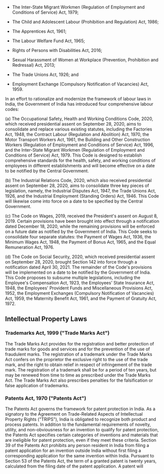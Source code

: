 * The Inter-State Migrant Workmen (Regulation of Employment and Conditions of Service) Act, 1979;

* The Child and Adolescent Labour (Prohibition and Regulation) Act, 1986;

* The Apprentices Act, 1961;

* The Labour Welfare Fund Act, 1965;

* Rights of Persons with Disabilities Act, 2016;

* Sexual Harassment of Women at Workplace (Prevention, Prohibition and Redressal) Act, 2013;

* The Trade Unions Act, 1926; and

* Employment Exchange (Compulsory Notification of Vacancies) Act, 1959.

In an effort to rationalize and modernize the framework of labour laws in India, the Government of India has introduced four comprehensive labour codes:

(a) The Occupational Safety, Health and Working Conditions Code, 2020, which received presidential assent on September 28, 2020, aims to consolidate and replace various existing statutes, including the Factories Act, 1948, the Contract Labour (Regulation and Abolition) Act, 1970, the Motor Transport Workers Act, 1961, the Building and Other Construction Workers (Regulation of Employment and Conditions of Service) Act, 1996, and the Inter-State Migrant Workmen (Regulation of Employment and Conditions of Service) Act, 1979. This Code is designed to establish comprehensive standards for the health, safety, and working conditions of employees in different establishments and will become effective on a date to be notified by the Central Government.

(b) The Industrial Relations Code, 2020, which also received presidential assent on September 28, 2020, aims to consolidate three key pieces of legislation, namely, the Industrial Disputes Act, 1947, the Trade Unions Act, 1926, and the Industrial Employment (Standing Orders) Act, 1946. This Code will likewise come into force on a date to be specified by the Central Government.

(c) The Code on Wages, 2019, received the President's assent on August 8, 2019. Certain provisions have been brought into effect through a notification dated December 18, 2020, while the remaining provisions will be enforced on a future date as notified by the Government of India. This Code seeks to consolidate four separate statutes: the Payment of Wages Act, 1936, the Minimum Wages Act, 1948, the Payment of Bonus Act, 1965, and the Equal Remuneration Act, 1976.

(d) The Code on Social Security, 2020, which received presidential assent on September 28, 2020, brought Section 142 into force through a notification dated April 30, 2021. The remainder of the Code's provisions will be implemented on a date to be notified by the Government of India. This Code proposes to subsume multiple legislations, including the Employee's Compensation Act, 1923, the Employees' State Insurance Act, 1948, the Employees' Provident Funds and Miscellaneous Provisions Act, 1952, the Employment Exchanges (Compulsory Notification of Vacancies) Act, 1959, the Maternity Benefit Act, 1961, and the Payment of Gratuity Act, 1972.

## Intellectual Property Laws

### Trademarks Act, 1999 ("Trade Marks Act")

The Trade Marks Act provides for the registration and better protection of trade marks for goods and services and for the prevention of the use of fraudulent marks. The registration of a trademark under the Trade Marks Act confers on the proprietor the exclusive right to the use of the trade mark, and the right to obtain relief in respect of infringement of the trade mark. The registration of a trademark shall be for a period of ten years, but may be renewed from time to time as prescribed under the Trade Marks Act. The Trade Marks Act also prescribes penalties for the falsification or false application of trademarks.

### Patents Act, 1970 ("Patents Act")

The Patents Act governs the framework for patent protection in India. As a signatory to the Agreement on Trade-Related Aspects of Intellectual Property Rights ("TRIPS"), India is obligated to recognize both product and process patents. In addition to the fundamental requirements of novelty, utility, and non-obviousness for an invention to qualify for patent protection, the Patents Act specifies certain categories of inventions and materials that are ineligible for patent protection, even if they meet these criteria. Section 39 of the Patents Act prohibits any person resident in India from filing a patent application for an invention outside India without first filing a corresponding application for the same invention within India. Pursuant to Section 53 of the Patents Act, the term of a granted patent is twenty years, calculated from the filing date of the patent application. A patent will